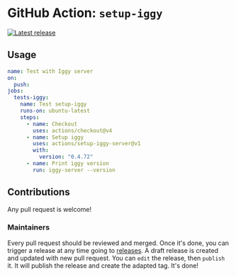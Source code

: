 # GitHub Action: `setup-iggy`

<p>
  <a href="https://github.com/iggy-rs/setup-iggy/releases"><img alt="Latest release" src="https://img.shields.io/github/v/release/Tchoupinax/setup-iggy"></a>
</p>

## Usage

```yaml
name: Test with Iggy server
on:
  push:
jobs:
  tests-iggy:
    name: Test setup-iggy
    runs-on: ubuntu-latest
    steps:
      - name: Checkout
        uses: actions/checkout@v4
      - name: Setup iggy
        uses: actions/setup-iggy-server@v1
        with:
          version: "0.4.72"
      - name: Print iggy version
        run: iggy-server --version
```

## Contributions

Any pull request is welcome!

### Maintainers

Every pull request should be reviewed and merged. Once it's done, you can trigger a release at any time going to [releases](https://github.com/iggy-rs/setup-iggy/releases). A draft release is created and updated with new pull request. You can `edit` the release, then `publish` it. It will publish the release and create the adapted tag. It's done!
